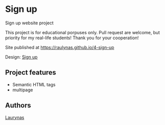 # Sign up

Sign up website project

This project is for educational porpuses only. Pull request are welcome, but priority for my real-life students! Thank you for your cooperation!

Site published at https://raulynas.github.io/4-sign-up

Design: [Sign up](https://cdn.discordapp.com/attachments/648536139677958156/648860801997996052/day1dr.png)

## Project features

-   Semantic HTML tags
-   multipage

## Authors

[Laurynas](https://github.com/Raulynas)












